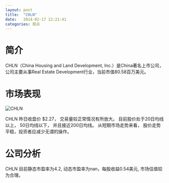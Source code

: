 ```yaml
---
layout: post
title:  "CHLN"
date:   2014-02-17 12:21:41
categories: 观点
---
```


# 简介
CHLN（China Housing and Land Development, Inc.）是China著名上市公司，
公司主要从事Real Estate Development行业，当前市值80.58百万美元。

# 市场表现

![CHLN](http://finviz.com/chart.ashx?t=CHLN&ty=c&ta=1&p=d&s=l)

CHLN 昨日收盘价 $2.27，
交易量较正常情况有所放大。
目前股价处于20日均线以上，
50日均线以下，
并且接近200日均线。
从短期市场走势来看，
股价走势平稳，投资者应减少无谓的操作。

# 公司分析
CHLN 目前静态市盈率为4.2, 动态市盈率为nan，每股收益0.54美元,
市场估值较为合理。
